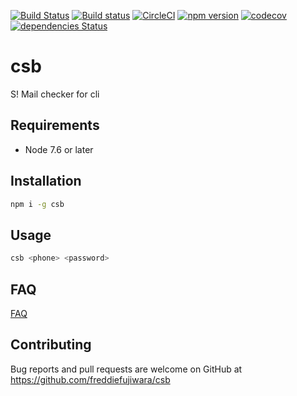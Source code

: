 [![Build Status](https://travis-ci.org/freddiefujiwara/csb.svg?branch=master)](https://travis-ci.org/freddiefujiwara/csb)
[![Build status](https://ci.appveyor.com/api/projects/status/f6wch68buqp93hc7/branch/master?svg=true)](https://ci.appveyor.com/project/freddiefujiwara/csb/branch/master)
[![CircleCI](https://circleci.com/gh/freddiefujiwara/csb.svg?style=svg)](https://circleci.com/gh/freddiefujiwara/csb)
[![npm version](https://badge.fury.io/js/csb.svg)](https://badge.fury.io/js/csb)
[![codecov](https://codecov.io/gh/freddiefujiwara/csb/branch/master/graph/badge.svg)](https://codecov.io/gh/freddiefujiwara/csb)
[![dependencies Status](https://david-dm.org/freddiefujiwara/csb/status.svg)](https://david-dm.org/freddiefujiwara/csb)

# csb
S! Mail checker for cli


## Requirements

 - Node 7.6 or later

## Installation

```bash
npm i -g csb
```

## Usage
```bash
csb <phone> <password>
```

## FAQ

[FAQ](https://github.com/freddiefujiwara/csb/wiki/FAQ)

## Contributing

Bug reports and pull requests are welcome on GitHub at https://github.com/freddiefujiwara/csb
